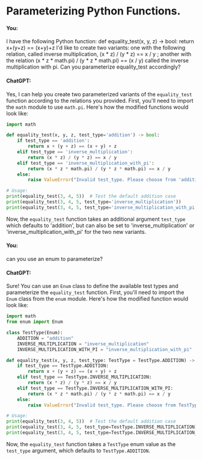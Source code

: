 # Parameterizing Python Functions.

#### You:
I have the following Python function: 
def equality_test(x, y, z) -> bool:
    return x+(y+z) == (x+y)+z
I'd like to create two variants: one with the following relation, called inverse multiplication, (x * z) / (y * z) == x / y ; another with the relation (x * z * math.pi) / (y * z * math.pi) == (x / y) called the inverse multiplication with pi. Can you parameterize equality_test accordingly?

#### ChatGPT:
Yes, I can help you create two parameterized variants of the `equality_test` function according to the relations you provided. First, you'll need to import the `math` module to use `math.pi`. Here's how the modified functions would look like:

```python
import math

def equality_test(x, y, z, test_type='addition') -> bool:
    if test_type == 'addition':
        return x + (y + z) == (x + y) + z
    elif test_type == 'inverse_multiplication':
        return (x * z) / (y * z) == x / y
    elif test_type == 'inverse_multiplication_with_pi':
        return (x * z * math.pi) / (y * z * math.pi) == x / y
    else:
        raise ValueError("Invalid test_type. Please choose from 'addition', 'inverse_multiplication', or 'inverse_multiplication_with_pi'.")

# Usage:
print(equality_test(3, 4, 5))  # Test the default addition case
print(equality_test(3, 4, 5, test_type='inverse_multiplication'))
print(equality_test(3, 4, 5, test_type='inverse_multiplication_with_pi'))
```

Now, the `equality_test` function takes an additional argument `test_type` which defaults to 'addition', but can also be set to 'inverse\_multiplication' or 'inverse\_multiplication\_with\_pi' for the two new variants.


#### You:
can you use an enum to parameterize?

#### ChatGPT:
Sure! You can use an `Enum` class to define the available test types and parameterize the `equality_test` function. First, you'll need to import the `Enum` class from the `enum` module. Here's how the modified function would look like:

```python
import math
from enum import Enum

class TestType(Enum):
    ADDITION = "addition"
    INVERSE_MULTIPLICATION = "inverse_multiplication"
    INVERSE_MULTIPLICATION_WITH_PI = "inverse_multiplication_with_pi"

def equality_test(x, y, z, test_type: TestType = TestType.ADDITION) -> bool:
    if test_type == TestType.ADDITION:
        return x + (y + z) == (x + y) + z
    elif test_type == TestType.INVERSE_MULTIPLICATION:
        return (x * z) / (y * z) == x / y
    elif test_type == TestType.INVERSE_MULTIPLICATION_WITH_PI:
        return (x * z * math.pi) / (y * z * math.pi) == x / y
    else:
        raise ValueError("Invalid test_type. Please choose from TestType.ADDITION, TestType.INVERSE_MULTIPLICATION, or TestType.INVERSE_MULTIPLICATION_WITH_PI.")

# Usage:
print(equality_test(3, 4, 5))  # Test the default addition case
print(equality_test(3, 4, 5, test_type=TestType.INVERSE_MULTIPLICATION))
print(equality_test(3, 4, 5, test_type=TestType.INVERSE_MULTIPLICATION_WITH_PI))
```

Now, the `equality_test` function takes a `TestType` enum value as the `test_type` argument, which defaults to `TestType.ADDITION`.
